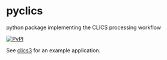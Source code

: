 # pyclics
python package implementing the CLICS processing workflow

[![PyPI](https://img.shields.io/pypi/v/pyclics.svg)](https://pypi.org/project/pyclics)


See [clics3](https://github.com/clics/clics3/) for an example application.
